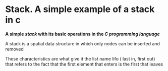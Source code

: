 # Stack. A simple example of a stack in c

**A simple _stack_ with its basic operations in the _C programming language_**

A stack is a spatial data structure in which only nodes can be inserted and removed

These characteristics are what give it the list name lifo ( last in, first out) that refers to the fact that the first element that enters is the first that leaves
